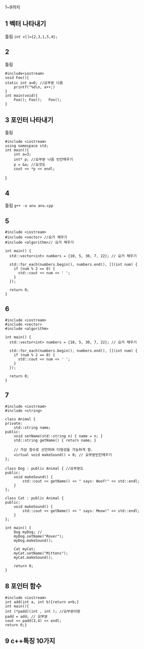 1~9까지
## 1 벡터 나타내기 
틀림
```int v[]={2,3,1,5,4};```
## 2 
틀림
```
#include<iostream>
void Foo(){ 
static int a=0; //요부분 나옴
	printf("%d\n, a++;)
}
int main(void){
	Foo(); Foo();	Foo();
}
```
## 3 포인터 나타내기
틀림
```
#include <iostream>
using namespace std;
int main(){
	int a=3;
	int* p; //요부분 나옴 빈칸채우기
	p = &a; //요것도 
	cout << *p << endl;
  ```
}
## 4 
틀림
```g++ -o anu anu.cpp```
## 5
```
#include <iostream>
#include <vector> //요거 채우기
#include <algorithm>// 요거 채우기

int main() {
  std::vector<int> numbers = {10, 5, 30, 7, 22}; // 요거 채우기
  
  std::for_each(numbers.begin(), numbers.end(), [](int num) {
    if (num % 2 == 0) {
      std::cout << num << ' ';
    }
  });

  return 0;
}
```

## 6
```
#include <iostream>
#include <vector>
#include <algorithm>

int main() {
  std::vector<int> numbers = {10, 5, 30, 7, 22}; // 요거 채우기
  
  std::for_each(numbers.begin(), numbers.end(), [](int num) {
    if (num % 2 == 0) {
      std::cout << num << ' ';
    }
  });

  return 0;
}
```

## 7
```
#include <iostream>
#include <string>

class Animal {
private:
    std::string name;
public:
    void setName(std::string n) { name = n; }
    std::string getName() { return name; }

    // 가상 함수로 선언하여 다형성을 가능하게 함.
    virtual void makeSound() = 0; // 요부분빈칸채우기
};

class Dog : public Animal { //요부분도
public:
    void makeSound() {
        std::cout << getName() << " says: Woof!" << std::endl;
    }
};

class Cat : public Animal {
public:
    void makeSound() {
        std::cout << getName() << " says: Meow!" << std::endl;
    }
};

int main() {
    Dog myDog; // 
    myDog.setName("Rover");
    myDog.makeSound();

    Cat myCat;
    myCat.setName("Mittens");
    myCat.makeSound();

    return 0;
}
```
## 8 포인터 함수

```
#include <iostream>
int add(int a, int b){return a+b;}
int main(){
int (*padd)(int , int ); //요부분이랑
padd = add; // 요부분
cout << padd(3,4) << endl;
return 0;}
```
## 9 c++특징 10가지
